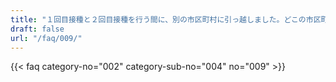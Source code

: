 ```yaml
---
title: "１回目接種と２回目接種を行う間に、別の市区町村に引っ越しました。どこの市区町村を選んで発行すれば良いですか。"
draft: false
url: "/faq/009/"
---
```


{{< faq category-no="002" category-sub-no="004" no="009" >}}
